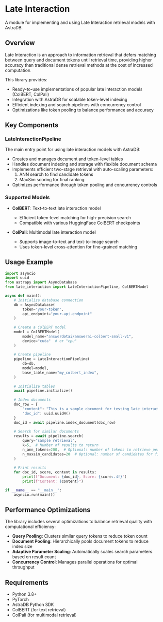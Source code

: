# Late Interaction

A module for implementing and using Late Interaction retrieval models with AstraDB.

## Overview

Late Interaction is an approach to information retrieval that defers matching between query and document tokens until retrieval time, providing higher accuracy than traditional dense retrieval methods at the cost of increased computation.

This library provides:

- Ready-to-use implementations of popular late interaction models (ColBERT, ColPali)
- Integration with AstraDB for scalable token-level indexing
- Efficient indexing and search pipelines with concurrency control
- Optimizations like token pooling to balance performance and accuracy

## Key Components

### LateInteractionPipeline

The main entry point for using late interaction models with AstraDB:

- Creates and manages document and token-level tables
- Handles document indexing and storage with flexible document schema
- Implements efficient two-stage retrieval with auto-scaling parameters:
  1. ANN search to find candidate tokens
  2. MaxSim scoring for final ranking
- Optimizes performance through token pooling and concurrency controls

### Supported Models

- **ColBERT**: Text-to-text late interaction model
  - Efficient token-level matching for high-precision search
  - Compatible with various HuggingFace ColBERT checkpoints

- **ColPali**: Multimodal late interaction model
  - Supports image-to-text and text-to-image search
  - Uses token-level cross-attention for fine-grained matching

## Usage Example

```python
import asyncio
import uuid
from astrapy import AsyncDatabase
from late_interaction import LateInteractionPipeline, ColBERTModel

async def main():
    # Initialize database connection
    db = AsyncDatabase(
        token="your-token",
        api_endpoint="your-api-endpoint"
    )
    
    # Create a ColBERT model
    model = ColBERTModel(
        model_name="answerdotai/answerai-colbert-small-v1",
        device="cuda"  # or "cpu"
    )
    
    # Create pipeline
    pipeline = LateInteractionPipeline(
        db=db,
        model=model,
        base_table_name="my_colbert_index",
    )
    
    # Initialize tables
    await pipeline.initialize()
    
    # Index documents
    doc_row = {
        "content": "This is a sample document for testing late interaction retrieval.",
        "doc_id": uuid.uuid4()
    }
    doc_id = await pipeline.index_document(doc_row)
    
    # Search for similar documents
    results = await pipeline.search(
        query="sample retrieval",
        k=5,  # Number of results to return
        n_ann_tokens=200,  # Optional: number of tokens to retrieve per query token
        n_maxsim_candidates=20  # Optional: number of candidates for final scoring
    )
    
    # Print results
    for doc_id, score, content in results:
        print(f"Document: {doc_id}, Score: {score:.4f}")
        print(f"Content: {content}")

if __name__ == "__main__":
    asyncio.run(main())
```

## Performance Optimizations

The library includes several optimizations to balance retrieval quality with computational efficiency:

- **Query Pooling**: Clusters similar query tokens to reduce token count
- **Document Pooling**: Hierarchically pools document tokens to reduce index size
- **Adaptive Parameter Scaling**: Automatically scales search parameters based on result count
- **Concurrency Control**: Manages parallel operations for optimal throughput

## Requirements

- Python 3.8+
- PyTorch
- AstraDB Python SDK
- ColBERT (for text retrieval)
- ColPali (for multimodal retrieval)